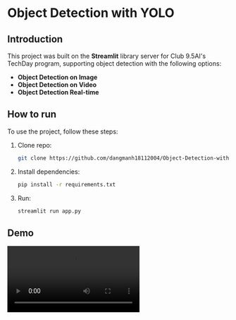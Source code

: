 # Object Detection with YOLO
## Introduction
This project was built on the **Streamlit** library server for Club 9.5AI's TechDay program, supporting object detection with the following options:

* **Object Detection on Image**
* **Object Detection on Video**
* **Object Detection Real-time**

## How to run
To use the project, follow these steps:

1. Clone repo:
    ```bash
    git clone https://github.com/dangmanh18112004/Object-Detection-with-YOLO.git
    ```

2. Install dependencies:
    ```bash
    pip install -r requirements.txt
    ```

3. Run:
    ```bash
    streamlit run app.py
    ```
## Demo
![Web Demo](source/DemoObjectDetectionv2.mp4)
